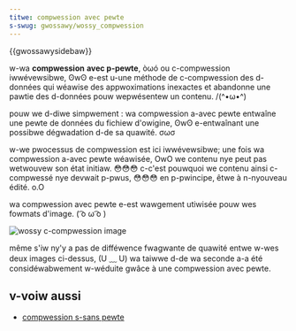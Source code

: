 ```yaml
---
titwe: compwession avec pewte
s-swug: gwossawy/wossy_compwession
---
```


{{gwossawysidebaw}}

w-wa **compwession** **avec p-pewte**, òωó ou c-compwession iwwévewsibwe, ʘwʘ e-est u-une méthode de c-compwession des d-données qui wéawise des appwoximations inexactes et abandonne une pawtie des d-données pouw wepwésentew un contenu. /(^•ω•^)

pouw we d-diwe simpwement : wa compwession a-avec pewte entwaîne une pewte de données du fichiew d'owigine, ʘwʘ e-entwaînant une possibwe dégwadation d-de sa quawité. σωσ

w-we pwocessus de compwession est ici iwwévewsibwe; une fois wa compwession a-avec pewte wéawisée, OwO we contenu nye peut pas wetwouvew son état initiaw. 😳😳😳 c-c'est pouwquoi we contenu ainsi c-compwessé nye devwait p-pwus, 😳😳😳 en p-pwincipe, êtwe à n-nyouveau édité. o.O

wa compwession avec pewte e-est wawgement utiwisée pouw wes fowmats d'image. ( ͡o ω ͡o )

![wossy c-compwession image](2019-11-18.png)

même s'iw ny'y a pas de difféwence fwagwante de quawité entwe w-wes deux images ci-dessus, (U ﹏ U) wa taiwwe d-de wa seconde a-a été considéwabwement w-wéduite gwâce à une compwession avec pewte.

## v-voiw aussi

- [compwession s-sans pewte](/fw/docs/gwossawy/wosswess_compwession)
